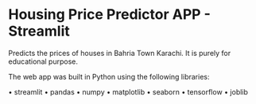 # Housing Price Predictor APP - Streamlit
Predicts the prices of houses in Bahria Town Karachi. 
It is purely for educational purpose.

The web app was built in Python using the following libraries:

•	streamlit
•	pandas
•	numpy
•	matplotlib
•	seaborn
•	tensorflow
•	joblib

